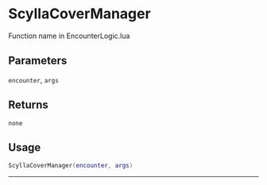 # ScyllaCoverManager
Function name in EncounterLogic.lua
## Parameters
`encounter`, `args`
## Returns
`none`
## Usage
```lua
ScyllaCoverManager(encounter, args)
```
---
